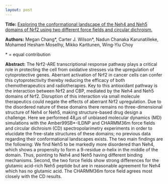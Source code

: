 ```yaml
---
layout: post
---
```


<b>Title:</b>
<a href="https://pubs.acs.org/doi/10.1021/acs.jctc.0c01243">Exploring the conformational landscape of the Neh4 and Neh5 domains of Nrf2 using two different force fields and circular dichroism.</a>

<b>Authors:</b>
Megan Chang\*, Carter J. Wilson\*, Nadun Chanaka Karunatilleke, Mohamed Hesham Moselhy, Mikko Karttunen, Wing-Yiu Choy

\* = equal contribution

<b>Abstract:</b>
  The Nrf2-ARE transcriptional response pathway plays a critical role in protecting the cell from oxidative stresses via the upregulation of cytoprotective genes. Aberrant activation of Nrf2 in cancer cells can confer this cytoprotectivity thereby reducing the efficacy of both chemotherapeutics and radiotherapies. Key to this antioxidant pathway is the interaction between Nrf2 and CBP, mediated by the Neh4 and Neh5 domains of Nrf2. Disruption of this interaction via small molecule therapeutics could negate the effects of aberrant Nrf2 upregulation. Due to the disordered nature of these domains there remains no three-dimensional structure of Neh4 or Neh5, making structure-based drug design a challenge. Here we performed 48\,$\mu$s of unbiased molecular dynamics (MD) simulations with the Amber99SB*-ILDNP and CHARMM36m force fields and circular dichroism (CD) spectropolarimetry experiments in order to elucidate the free-state structures of these domains; no previous data regarding their conformational landscapes exists. The two main findings are the following: We find Neh5 to be markedly more disordered than Neh4, which shows a propensity to form a 9-residue $\alpha$-helix in the middle of the domain. Thus, pointing to Neh4 and Neh5 having different binding mechanisms. Second, the two force fields show strong differences for the glutamic acid-rich Neh5 peptide but are in reasonable agreement for Neh4 which has no glutamic acid. The CHARMM36m force field agrees most closely with the CD results.
